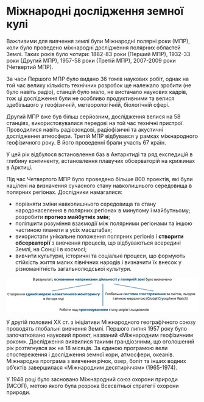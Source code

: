 # Міжнародні дослідження земної кулі

Важливими для вивчення землі були Міжнародні полярні роки (МПР), коли було проведено міжнародні дослідження полярних областей Землі. Таких років було чотири: 1882-83 роки (Перший МПР), 1932-33 роки (Другий МПР), 1957-58 роки (Третій МПР), 2007-2009 роки (Четвертий МПР). 

За часи Першого МПР було видано 36 томів наукових робіт, однак на той час велику кількість технічних розробок ще належало зробити (не було навіть радіо), станцій було мало, не вистачало наукових кадрів, тож ці дослідження були не особливо продуктивними та велися здебільшого у геофізичній, метеорологічній, біологічній сфері. 

Другий МПР вже був більш серйозним, дослідження велися на 58 станціях, використовувалися передові на той час технічні пристрої. Проводилися навіть радіозондові, радіофізичні та акустичні дослідження атмосфери. Третій МПР відбувався у рамках міжнародного геофізичного року. В його проведенні брали участь 67 країн.

У цей рік відбулося встановлення баз в Антарктиді та ряд експедицій в глибину континенту, встановлення плавучих обсерваторій на крижинах в Арктиці. 

Під час Четвертого МПР було проведено більше 800 проектів, які були націлені на визначення сучасного стану навколишнього середовища в полярних регіонах. Дослідники намагалися:

* порівняти зміни навколишнього середовища та стану народонаселення в полярних регіонах в минулому і майбутньому; розробити **прогноз майбутніх змін**; 
* поліпшити розуміння взаємодії між полярними регіонами та іншою частиною планети в усіх масштабах;
* використати унікальне положення полярних регіонів і **створити обсерваторії** з вивчення процесів, що відбуваються всередині Землі, на Сонці і в космосі; 
* вивчити культурні, історичні та соціальні процеси, що формують стійкість життя малих північних народів і визначити їх внесок у різноманітність загальнолюдської культури.

![](4MPR.jpg)

У другій половині XX ст. з ініціативи Міжнародного географічного союзу проводять глобальні вивчення Землі. Першого липня 1957 року було  започатковано науковий проект, названий <span class="p1">«Міжнародним геофізичним роком»</span>. Дослідження виявилися такими грандіозними, що оголошений рік розтягнувся аж на 18 місяців. За єдиною програмою вели спостереження і дослідження земної кори, атмосфери, океанів. Міжнародна програма з вивчення річок, озер, боліт та інших водних об’єктів завершилася <span class="p1">«Міжнародним десятиріччям» (1965-1974)</span>. 

У 1948 році було засновано <span class="p1">Міжнародний союз охорони природи</span> (МСОП), метою якого була розрока Всесвітньої стратегії охорони природи. 
